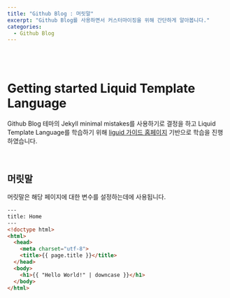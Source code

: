 ```yaml
---
title: "Github Blog : 머릿말"
excerpt: "Github Blog를 사용하면서 커스터마이징을 위해 간단하게 알아봅니다."
categories:
  - Github Blog
---
```


<br>

<br>

# Getting started Liquid Template Language

Github Blog 테마의 Jekyll minimal mistakes를 사용하기로 결정을 하고 Liquid Template Language를 학습하기 위해 <a href="https://shopify.github.io/liquid/">liguid 가이드 홈페이지</a> 기반으로 학습을 진행하였습니다.

<br>

## 머릿말

머릿말은 해당 페이지에 대한 변수를 설정하는데에 사용됩니다. 

```html
---
title: Home
---
<!doctype html>
<html>
  <head>
    <meta charset="utf-8">
    <title>{{ page.title }}</title>
  </head>
  <body>
    <h1>{{ "Hello World!" | downcase }}</h1>
  </body>
</html>
```

<br>

<br>
